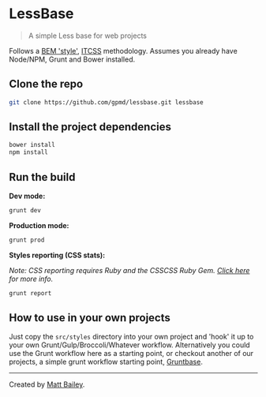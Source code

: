 # LessBase

> A simple Less base for web projects

Follows a [BEM 'style'](http://csswizardry.com/2013/01/mindbemding-getting-your-head-round-bem-syntax/), [ITCSS](https://speakerdeck.com/dafed/managing-css-projects-with-itcss) methodology. Assumes you already have Node/NPM, Grunt and Bower installed.

## Clone the repo

```bash
git clone https://github.com/gpmd/lessbase.git lessbase
```

## Install the project dependencies

```bash
bower install
npm install
```

## Run the build

**Dev mode:**

```bash
grunt dev
```

**Production mode:**

```bash
grunt prod
```

**Styles reporting (CSS stats):**

*Note: CSS reporting requires Ruby and the CSSCSS Ruby Gem. [Click here](https://github.com/peterkeating/grunt-csscss) for more info.*

```bash
grunt report
```

## How to use in your own projects

Just copy the `src/styles` directory into your own project and 'hook' it up to your own Grunt/Gulp/Broccoli/Whatever workflow. Alternatively you could use the Grunt workflow here as a starting point, or checkout another of our projects, a simple grunt workflow starting point, [Gruntbase](https://github.com/gpmd/gruntbase).

---

Created by [Matt Bailey](http://mattbailey.io/).
